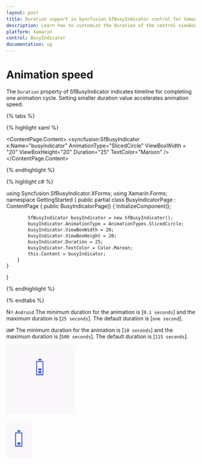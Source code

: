 ```yaml
---
layout: post
title: Duration support in Syncfusion SfBusyIndicator control for Xamarin.Forms
description: Learn how to customize the duration of the control viewbox
platform: Xamarin
control: BusyIndicator
documentation: ug
---
```

# Animation speed

The `Duration` property of SfBusyIndicator indicates timeline for completing one animation cycle. Setting smaller duration value accelerates animation speed.

{% tabs %}

{% highlight xaml %}

<?xml version="1.0" encoding="utf-8"?>
<ContentPage xmlns="http://xamarin.com/schemas/2014/forms" xmlns:x="http://schemas.microsoft.com/winfx/2009/xaml" xmlns:local="clr-namespace:GettingStarted" 
	xmlns:syncfusion="clr-namespace:Syncfusion.SfBusyIndicator.XForms;assembly=Syncfusion.SfBusyIndicator.XForms"
	x:Class="GettingStarted.BusyIndicatorPage">
<ContentPage.Content>
 <syncfusion:SfBusyIndicator x:Name="busyindicator" AnimationType="SlicedCircle"  ViewBoxWidth = "20" ViewBoxHeight="20" Duration="25" TextColor="Maroon" />	
</ContentPage.Content>
</ContentPage>
	
{% endhighlight %}

{% highlight c# %}

using Syncfusion.SfBusyIndicator.XForms;
using Xamarin.Forms;
namespace GettingStarted
{
	public partial class BusyIndicatorPage : ContentPage
	{
		public BusyIndicatorPage()
		{
			InitializeComponent();

			SfBusyIndicator busyIndicator = new SfBusyIndicator();
			busyIndicator.AnimationType = AnimationTypes.SlicedCircle;
			busyIndicator.ViewBoxWidth = 20;
			busyIndicator.ViewBoxHeight = 20;
			busyIndicator.Duration = 25;
			busyIndicator.TextColor = Color.Maroon;
			this.Content = busyIndicator;
		}
	}
}
    
{% endhighlight %}

{% endtabs %}

N> `Android`
The minimum duration for the animation is [`0.1 seconds`] and the maximum duration is [`25 seconds`]. The default duration is [`one second`].

`UWP`
The minimum duration for the animation is [`10 seconds`] and the maximum duration is [`500 seconds`]. The default duration is [`115 seconds`].

![](hostingsfbusyindicator_images/Maximum.gif)




![](hostingsfbusyindicator_images/Minimum.gif)




